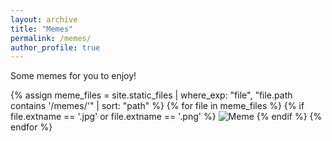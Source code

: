 ```yaml
---
layout: archive
title: "Memes"
permalink: /memes/
author_profile: true
---
```


Some memes for you to enjoy!

<div class="memes-container">
  <div class="memes">
    {% assign meme_files = site.static_files | where_exp: "file", "file.path contains '/memes/'" | sort: "path" %}
    {% for file in meme_files %}
      {% if file.extname == '.jpg' or file.extname == '.png' %}
        <img src="{{ file.path | relative_url }}" alt="Meme">
      {% endif %}
    {% endfor %}
  </div>
</div>
